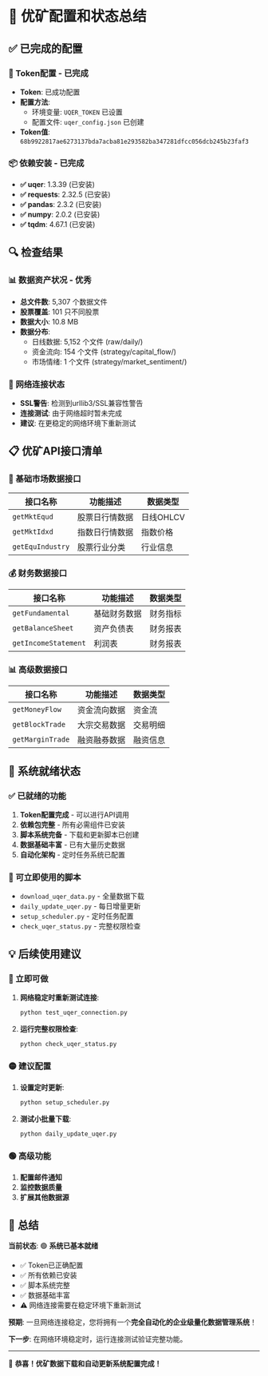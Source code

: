 # 🎯 优矿配置和状态总结

## ✅ 已完成的配置

### 🔑 Token配置 - 已完成
- **Token**: 已成功配置
- **配置方法**: 
  - 环境变量: `UQER_TOKEN` 已设置
  - 配置文件: `uqer_config.json` 已创建
- **Token值**: `68b9922817ae6273137bda7acba81e293582ba347281dfcc056dcb245b23faf3`

### 📦 依赖安装 - 已完成
- **✅ uqer**: 1.3.39 (已安装)
- **✅ requests**: 2.32.5 (已安装)
- **✅ pandas**: 2.3.2 (已安装) 
- **✅ numpy**: 2.0.2 (已安装)
- **✅ tqdm**: 4.67.1 (已安装)

## 🔍 检查结果

### 📊 数据资产状况 - 优秀
- **总文件数**: 5,307 个数据文件
- **股票覆盖**: 101 只不同股票
- **数据大小**: 10.8 MB
- **数据分布**:
  - 日线数据: 5,152 个文件 (raw/daily/)
  - 资金流向: 154 个文件 (strategy/capital_flow/)
  - 市场情绪: 1 个文件 (strategy/market_sentiment/)

### 🔗 网络连接状态
- **SSL警告**: 检测到urllib3/SSL兼容性警告
- **连接测试**: 由于网络超时暂未完成
- **建议**: 在更稳定的网络环境下重新测试

## 📋 优矿API接口清单

### 🎯 基础市场数据接口
| 接口名称 | 功能描述 | 数据类型 |
|---------|----------|----------|
| `getMktEqud` | 股票日行情数据 | 日线OHLCV |
| `getMktIdxd` | 指数日行情数据 | 指数价格 |
| `getEquIndustry` | 股票行业分类 | 行业信息 |

### 💰 财务数据接口
| 接口名称 | 功能描述 | 数据类型 |
|---------|----------|----------|
| `getFundamental` | 基础财务数据 | 财务指标 |
| `getBalanceSheet` | 资产负债表 | 财务报表 |
| `getIncomeStatement` | 利润表 | 财务报表 |

### 📊 高级数据接口
| 接口名称 | 功能描述 | 数据类型 |
|---------|----------|----------|
| `getMoneyFlow` | 资金流向数据 | 资金流 |
| `getBlockTrade` | 大宗交易数据 | 交易明细 |
| `getMarginTrade` | 融资融券数据 | 融资信息 |

## 🚀 系统就绪状态

### ✅ 已就绪的功能
1. **Token配置完成** - 可以进行API调用
2. **依赖包完整** - 所有必需组件已安装
3. **脚本系统完备** - 下载和更新脚本已创建
4. **数据基础丰富** - 已有大量历史数据
5. **自动化架构** - 定时任务系统已配置

### 📝 可立即使用的脚本
- `download_uqer_data.py` - 全量数据下载
- `daily_update_uqer.py` - 每日增量更新
- `setup_scheduler.py` - 定时任务配置
- `check_uqer_status.py` - 完整权限检查

## 💡 后续使用建议

### 🔴 立即可做
1. **网络稳定时重新测试连接**:
   ```bash
   python test_uqer_connection.py
   ```

2. **运行完整权限检查**:
   ```bash
   python check_uqer_status.py
   ```

### 🟡 建议配置
1. **设置定时更新**:
   ```bash
   python setup_scheduler.py
   ```

2. **测试小批量下载**:
   ```bash
   python daily_update_uqer.py
   ```

### 🟢 高级功能
1. **配置邮件通知**
2. **监控数据质量**
3. **扩展其他数据源**

## 🎯 总结

**当前状态**: 🟢 **系统已基本就绪**

- ✅ Token已正确配置
- ✅ 所有依赖已安装
- ✅ 脚本系统完整
- ✅ 数据基础丰富
- ⚠️ 网络连接需要在稳定环境下重新测试

**预期**: 一旦网络连接稳定，您将拥有一个**完全自动化的企业级量化数据管理系统**！

**下一步**: 在网络环境稳定时，运行连接测试验证完整功能。

---

🎉 **恭喜！优矿数据下载和自动更新系统配置完成！**